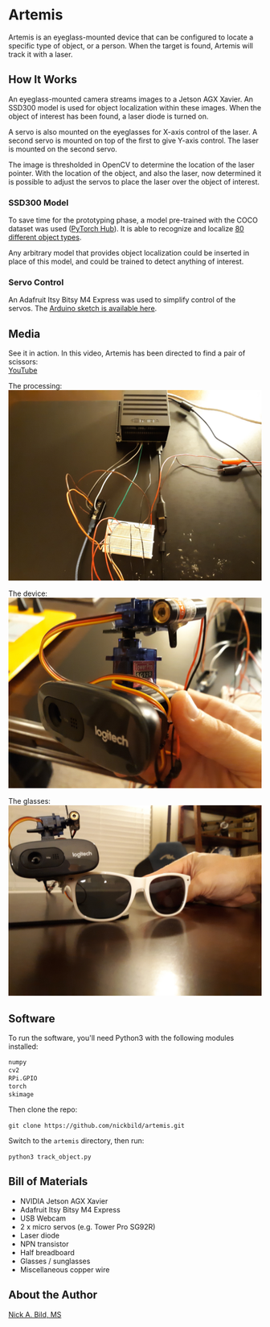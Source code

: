 # Artemis

Artemis is an eyeglass-mounted device that can be configured to locate a specific type of object, or a person.  When the target is found, Artemis will track it with a laser.

## How It Works

An eyeglass-mounted camera streams images to a Jetson AGX Xavier.  An SSD300 model is used for object localization within these images.  When the object of interest has been found, a laser diode is turned on.

A servo is also mounted on the eyeglasses for X-axis control of the laser.  A second servo is mounted on top of the first to give Y-axis control.  The laser is mounted on the second servo.

The image is thresholded in OpenCV to determine the location of the laser pointer.  With the location of the object, and also the laser, now determined it is possible to adjust the servos to place the laser over the object of interest.

### SSD300 Model

To save time for the prototyping phase, a model pre-trained with the COCO dataset was used ([PyTorch Hub](https://pytorch.org/hub/nvidia_deeplearningexamples_ssd/)).  It is able to recognize and localize [80 different object types](https://github.com/nickbild/artemis/blob/master/category_names.txt).

Any arbitrary model that provides object localization could be inserted in place of this model, and could be trained to detect anything of interest.

### Servo Control

An Adafruit Itsy Bitsy M4 Express was used to simplify control of the servos.  The [Arduino sketch is available here](https://github.com/nickbild/artemis/blob/master/servo_handler/servo_handler.ino).

## Media

See it in action.  In this video, Artemis has been directed to find a pair of scissors:  
[YouTube](https://www.youtube.com/watch?v=zOmJOMlqhAQ)

The processing:
![core](https://raw.githubusercontent.com/nickbild/artemis/master/img/core_sm.jpg)

The device:
![core](https://raw.githubusercontent.com/nickbild/artemis/master/img/camera_sm.jpg)

The glasses:
![glasses](https://raw.githubusercontent.com/nickbild/artemis/master/img/glasses_sm.jpg)

## Software

To run the software, you'll need Python3 with the following modules installed:

```
numpy
cv2
RPi.GPIO
torch
skimage
```

Then clone the repo:

`git clone https://github.com/nickbild/artemis.git`

Switch to the `artemis` directory, then run:

`python3 track_object.py`

## Bill of Materials

- NVIDIA Jetson AGX Xavier
- Adafruit Itsy Bitsy M4 Express
- USB Webcam
- 2 x micro servos (e.g. Tower Pro SG92R)
- Laser diode
- NPN transistor
- Half breadboard
- Glasses / sunglasses
- Miscellaneous copper wire

## About the Author

[Nick A. Bild, MS](https://nickbild79.firebaseapp.com/#!/)
